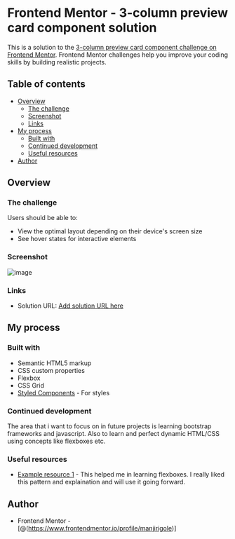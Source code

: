 # Frontend Mentor - 3-column preview card component solution

This is a solution to the [3-column preview card component challenge on Frontend Mentor](https://www.frontendmentor.io/challenges/3column-preview-card-component-pH92eAR2-). Frontend Mentor challenges help you improve your coding skills by building realistic projects. 

## Table of contents

- [Overview](#overview)
  - [The challenge](#the-challenge)
  - [Screenshot](#screenshot)
  - [Links](#links)
- [My process](#my-process)
  - [Built with](#built-with)
  - [Continued development](#continued-development)
  - [Useful resources](#useful-resources)
- [Author](#author)


## Overview

### The challenge

Users should be able to:

- View the optimal layout depending on their device's screen size
- See hover states for interactive elements

### Screenshot

![image](https://github.com/manjirigole/3-Column-Card-Preview/assets/119617326/e9a40735-21c9-48ed-bc10-2b53683d0bcb)

### Links

- Solution URL: [Add solution URL here]((https://github.com/manjirigole/3-Column-Card-Preview/))

## My process

### Built with

- Semantic HTML5 markup
- CSS custom properties
- Flexbox
- CSS Grid
- [Styled Components](https://styled-components.com/) - For styles

### Continued development

The area that i want to focus on in future projects is learning bootstrap frameworks and javascript. Also to learn and perfect dynamic HTML/CSS using concepts like flexboxes etc. 

### Useful resources

- [Example resource 1]([https://www.example.com](https://www.w3schools.com/css/css3_flexbox.asp)) - This helped me in learning flexboxes. I really liked this pattern and explaination and will use it going forward.


## Author
- Frontend Mentor - [@(https://www.frontendmentor.io/profile/manjirigole)]


